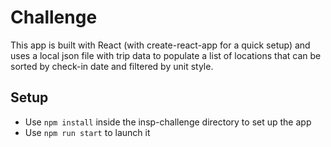 # Challenge

This app is built with React (with create-react-app for a quick setup) and uses a local json file with trip data to populate a list of locations that can be sorted by check-in date and filtered by unit style.

## Setup

* Use `npm install` inside the insp-challenge directory to set up the app
* Use `npm run start` to launch it
